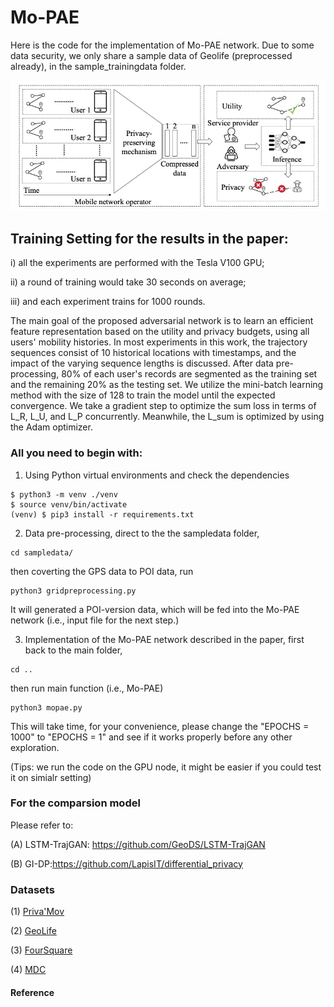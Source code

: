 # Mo-PAE

Here is the code for the implementation of Mo-PAE network.
Due to some data security, we only share a sample data of Geolife (preprocessed already), in the sample_trainingdata folder.

![](scenario.jpg)

## Training Setting for the results in the paper:

i) all the experiments are performed with the Tesla V100 GPU; 

ii) a round of training would take 30 seconds on average; 

iii) and each experiment trains for 1000 rounds.

The main goal of the proposed adversarial network is to learn an efficient feature representation based on the utility and privacy budgets, using all users' mobility histories. In most experiments in this work, the trajectory sequences consist of 10 historical locations with timestamps, and the impact of the varying sequence lengths is discussed.
After data pre-processing, 80\% of each user's records are segmented as the training set and the remaining 20\% as the testing set. We utilize the mini-batch learning method with the size of 128 to train the model until the expected convergence. We take a gradient step to optimize the sum loss in terms of L_R, L_U, and L_P concurrently. Meanwhile, the L_sum is optimized by using the Adam optimizer. 

### All you need to begin with:

1. Using Python virtual environments and check the dependencies

```
$ python3 -m venv ./venv
$ source venv/bin/activate
(venv) $ pip3 install -r requirements.txt
```

2. Data pre-processing, direct to the the sampledata folder, 
```
cd sampledata/
```
then coverting the GPS data to POI data, run
```
python3 gridpreprocessing.py
```
It will generated a POI-version data, which will be fed into the Mo-PAE network (i.e., input file for the next step.)

3. Implementation of the Mo-PAE network described in the paper, first back to the main folder, 
```
cd ..
```

then run main function (i.e., Mo-PAE)

```
python3 mopae.py
```
This will take time, for your convenience, please change the "EPOCHS = 1000" to "EPOCHS = 1" and see if it works properly before any other exploration.

(Tips: we run the code on the GPU node, it might be easier if you could test it on simialr setting)


### For the comparsion model

Please refer to:

(A) LSTM-TrajGAN: https://github.com/GeoDS/LSTM-TrajGAN

(B) GI-DP:https://github.com/LapisIT/differential_privacy

### Datasets

(1) [Priva'Mov](https://projet.liris.cnrs.fr/privamov/project/)

(2) [GeoLife](https://www.microsoft.com/en-us/research/publication/geolife-gps-trajectory-dataset-user-guide/)

(3) [FourSquare](https://sites.google.com/site/yangdingqi/home/foursquare-dataset)

(4) [MDC](https://www.idiap.ch/project/mdc/front-page)


#### Reference




